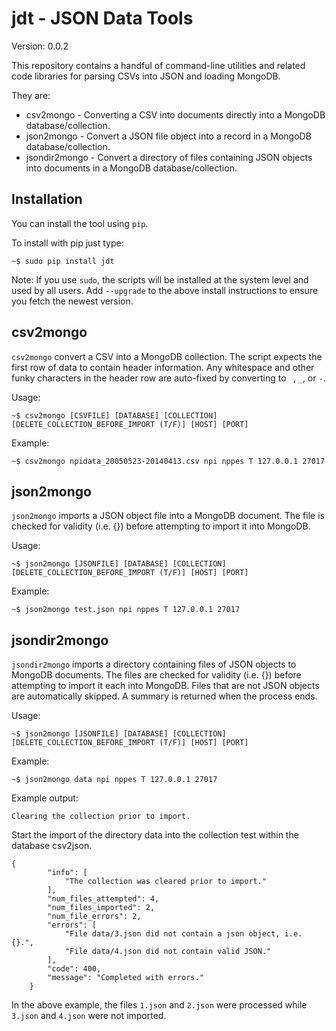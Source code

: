 jdt - JSON Data Tools
=====================

Version: 0.0.2

This repository contains a handful of command-line utilities and
related code libraries for parsing CSVs into JSON and loading MongoDB.

They are:

* csv2mongo           - Converting a CSV into documents directly into a MongoDB database/collection.
* json2mongo          - Convert a JSON file object into a record in a MongoDB database/collection.
* jsondir2mongo       - Convert a directory of files containing JSON objects into documents in a MongoDB database/collection.

Installation
------------

You can install the tool using `pip`.

To install with pip just type:

    ~$ sudo pip install jdt

Note: If you use `sudo`, the scripts  will be installed at the
system level and used by all users. Add  `--upgrade` to the above
install instructions to ensure you fetch the newest version.



csv2mongo
---------

`csv2mongo` convert a CSV into a MongoDB collection.  The script expects the first row of
data to contain header information. Any whitespace and other funky characters in the
header row are auto-fixed by converting to ` `, `_`, or `-`.

Usage:

    ~$ csv2mongo [CSVFILE] [DATABASE] [COLLECTION] [DELETE_COLLECTION_BEFORE_IMPORT (T/F)] [HOST] [PORT]


Example:

    ~$ csv2mongo npidata_20050523-20140413.csv npi nppes T 127.0.0.1 27017




json2mongo
----------

`json2mongo` imports a JSON object file into a MongoDB document. The file is checked
for validity (i.e. {}) before attempting to import it into MongoDB.


Usage:

    ~$ json2mongo [JSONFILE] [DATABASE] [COLLECTION] [DELETE_COLLECTION_BEFORE_IMPORT (T/F)] [HOST] [PORT]

Example:


    ~$ json2mongo test.json npi nppes T 127.0.0.1 27017



jsondir2mongo
-------------


`jsondir2mongo` imports a directory containing files of JSON objects to MongoDB documents.
 The files are checked for validity (i.e. {}) before attempting to import it each into
 MongoDB. Files that are not JSON objects are automatically skipped.  A summary is returned when the process ends.

Usage:

    ~$ json2mongo [JSONFILE] [DATABASE] [COLLECTION] [DELETE_COLLECTION_BEFORE_IMPORT (T/F)] [HOST] [PORT]


Example:


    ~$ json2mongo data npi nppes T 127.0.0.1 27017

Example output:


    Clearing the collection prior to import.

Start the import of the directory data into the collection test within the database csv2json.


    {
            "info": [
                "The collection was cleared prior to import."
            ],
            "num_files_attempted": 4,
            "num_files_imported": 2,
            "num_file_errors": 2,
            "errors": [
                "File data/3.json did not contain a json object, i.e. {}.",
                "File data/4.json did not contain valid JSON."
            ],
            "code": 400,
            "message": "Completed with errors."
        }


In the above example, the files `1.json` and `2.json` were processed while `3.json` and
`4.json` were not imported.
